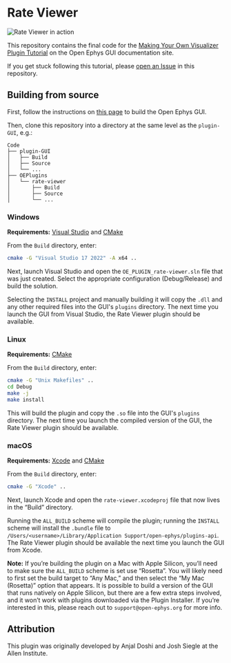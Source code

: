 # Rate Viewer

![Rate Viewer in action](https://open-ephys.github.io/gui-docs/_images/visualizerplugin-06.png)

This repository contains the final code for the [Making Your Own Visualizer Plugin Tutorial](https://open-ephys.github.io/gui-docs/Tutorials/Making-Your-Own-Visualizer-Plugin.html) on the Open Ephys GUI documentation site.

If you get stuck following this tutorial, please [open an Issue](https://github.com/open-ephys-plugins/rate-viewer/issues) in this repository.


## Building from source

First, follow the instructions on [this page](https://open-ephys.github.io/gui-docs/Developer-Guide/Compiling-the-GUI.html) to build the Open Ephys GUI.

Then, clone this repository into a directory at the same level as the `plugin-GUI`, e.g.:
 
```
Code
├── plugin-GUI
│   ├── Build
│   ├── Source
│   └── ...
├── OEPlugins
│   └── rate-viewer
│       ├── Build
│       ├── Source
│       └── ...
```

### Windows

**Requirements:** [Visual Studio](https://visualstudio.microsoft.com/) and [CMake](https://cmake.org/install/)

From the `Build` directory, enter:

```bash
cmake -G "Visual Studio 17 2022" -A x64 ..
```

Next, launch Visual Studio and open the `OE_PLUGIN_rate-viewer.sln` file that was just created. Select the appropriate configuration (Debug/Release) and build the solution.

Selecting the `INSTALL` project and manually building it will copy the `.dll` and any other required files into the GUI's `plugins` directory. The next time you launch the GUI from Visual Studio, the Rate Viewer plugin should be available.


### Linux

**Requirements:** [CMake](https://cmake.org/install/)

From the `Build` directory, enter:

```bash
cmake -G "Unix Makefiles" ..
cd Debug
make -j
make install
```

This will build the plugin and copy the `.so` file into the GUI's `plugins` directory. The next time you launch the compiled version of the GUI, the Rate Viewer plugin should be available.


### macOS

**Requirements:** [Xcode](https://developer.apple.com/xcode/) and [CMake](https://cmake.org/install/)

From the `Build` directory, enter:

```bash
cmake -G "Xcode" ..
```

Next, launch Xcode and open the `rate-viewer.xcodeproj` file that now lives in the “Build” directory.

Running the `ALL_BUILD` scheme will compile the plugin; running the `INSTALL` scheme will install the `.bundle` file to `/Users/<username>/Library/Application Support/open-ephys/plugins-api`. The Rate Viewer plugin should be available the next time you launch the GUI from Xcode.

**Note:** If you’re building the plugin on a Mac with Apple Silicon, you’ll need to make sure the `ALL_BUILD` scheme is set use “Rosetta”. You will likely need to first set the build target to “Any Mac,” and then select the “My Mac (Rosetta)” option that appears. It is possible to build a version of the GUI that runs natively on Apple Silicon, but there are a few extra steps involved, and it won’t work with plugins downloaded via the Plugin Installer. If you’re interested in this, please reach out to `support@open-ephys.org` for more info.

## Attribution

This plugin was originally developed by Anjal Doshi and Josh Siegle at the Allen Institute.
